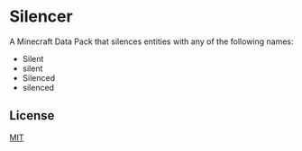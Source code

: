 # Silencer

A Minecraft Data Pack that silences entities with any of the following names:

- Silent
- silent
- Silenced
- silenced

## License

[MIT](license.txt)